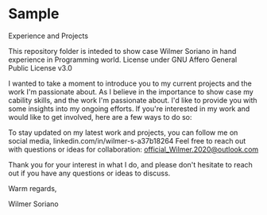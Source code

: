# Sample
Experience and Projects

This repository folder is inteded to show case Wilmer Soriano in hand experience in Programming world. License under GNU Affero General Public License v3.0

I wanted to take a moment to introduce you to my current projects and the work I'm passionate about. As I believe in the importance to show case my cability skills, and the work I'm passionate about. I'd like to provide you with some insights into my ongoing efforts.
If you're interested in my work and would like to get involved, here are a few ways to do so:

To stay updated on my latest work and projects, you can follow me on social media, linkedin.com/in/wilmer-s-a37b18264
Feel free to reach out with questions or ideas for collaboration: official_Wilmer.2020@outlook.com

Thank you for your interest in what I do, and please don't hesitate to reach out if you have any questions or ideas to discuss.

Warm regards,

Wilmer Soriano
